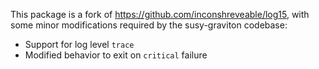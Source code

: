 This package is a fork of https://github.com/inconshreveable/log15, with some
minor modifications required by the susy-graviton codebase:

 * Support for log level `trace`
 * Modified behavior to exit on `critical` failure

